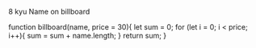 8 kyu
Name on billboard

function billboard(name, price = 30){
let sum = 0;
for (let i = 0; i < price; i++){
sum = sum + name.length;
}
return sum;
} 
